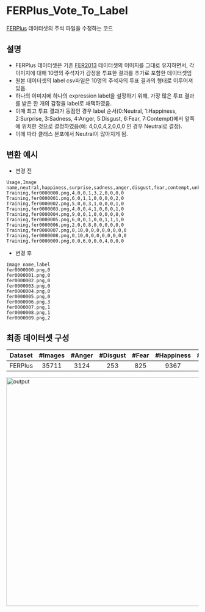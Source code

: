 # FERPlus_Vote_To_Label
[FERPlus](https://github.com/microsoft/FERPlus) 데이터셋의 주석 파일을 수정하는 코드

## 설명
- FERPlus 데이터셋은 기존 [FER2013](https://www.kaggle.com/datasets/msambare/fer2013) 데이터셋의 이미지를 그대로 유지하면서, 각 이미지에 대해 10명의 주석자가 감정을 투표한 결과를 추가로 포함한 데이터셋임
- 원본 데이터셋의 label csv파일은 10명의 주석자의 투표 결과의 형태로 이루어져 있음.
- 하나의 이미지에 하나의 expression label을 설정하기 위해, 가장 많은 투표 결과를 받은 한 개의 감정을 label로 채택하였음.
- 이때 최고 투표 결과가 동점인 경우 label 순서(0:Neutral, 1:Happiness, 2:Surprise, 3:Sadness, 4:Anger, 5:Disgust, 6:Fear, 7:Contempt)에서 앞쪽에 위치한 것으로 결정하였음(예: 4,0,0,4,2,0,0,0 인 경우 Neutral로 결정).
- 이에 따라 클래스 분포에서 Neutral이 많아지게 됨.

## 변환 예시
- 변경 전
```
Usage,Image name,neutral,happiness,surprise,sadness,anger,disgust,fear,contempt,unknown,NF
Training,fer0000000.png,4,0,0,1,3,2,0,0,0,0
Training,fer0000001.png,6,0,1,1,0,0,0,0,2,0
Training,fer0000002.png,5,0,0,3,1,0,0,0,1,0
Training,fer0000003.png,4,0,0,4,1,0,0,0,1,0
Training,fer0000004.png,9,0,0,1,0,0,0,0,0,0
Training,fer0000005.png,6,0,0,1,0,0,1,1,1,0
Training,fer0000006.png,2,0,0,8,0,0,0,0,0,0
Training,fer0000007.png,0,10,0,0,0,0,0,0,0,0
Training,fer0000008.png,0,10,0,0,0,0,0,0,0,0
Training,fer0000009.png,0,0,6,0,0,0,4,0,0,0
```

- 변경 후
```
Image name,label
fer0000000.png,0
fer0000001.png,0
fer0000002.png,0
fer0000003.png,0
fer0000004.png,0
fer0000005.png,0
fer0000006.png,3
fer0000007.png,1
fer0000008.png,1
fer0000009.png,2
```

## 최종 데이터셋 구성
| **Dataset** | **#Images** | **#Anger** | **#Disgust** | **#Fear** | **#Happiness** | **#Sadness** | **#Surprise** | **#Neutral** | **#Contempt** |
| :---------: | :---------: | :---------: | :---------: | :---------: | :---------: | :---------: | :---------: | :---------: | :---------: |
| FERPlus | 35711 | 3124 | 253 | 825 | 9367 | 4415 | 4493 | 13013 | 221 |


<img src="https://github.com/user-attachments/assets/9d6f2134-bbac-4906-ab1c-63cb5ea7aefc" alt="output" width="600">
